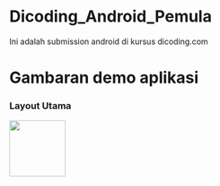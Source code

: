 # Dicoding_Android_Pemula
Ini adalah submission android di kursus dicoding.com

# Gambaran demo aplikasi

### Layout Utama

<img src="https://i.postimg.cc/sx3CBDfz/Screenshot-2019-09-23-21-30-43-22.png" width="100px" height="100px">
